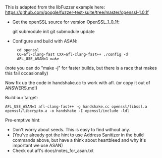 This is adapted from the libFuzzer example here: https://github.com/google/fuzzer-test-suite/tree/master/openssl-1.0.1f

- Get the openSSL source for version OpenSSL_1_0_1f:

    git submodule init
    git submodule update

- Configure and build with ASAN:

		cd openssl
		CC=afl-clang-fast CXX=afl-clang-fast++ ./config -d
		AFL_USE_ASAN=1 make
(note you can do "make -j" for faster builds, but there is a race that makes this fail occasionally)

Now fix up the code in handshake.cc to work with afl.  (or copy it out of ANSWERS.md!)

Build our target:

	AFL_USE_ASAN=1 afl-clang-fast++ -g handshake.cc openssl/libssl.a openssl/libcrypto.a -o handshake -I openssl/include -ldl

Pre-emptive hint:
 - Don't worry about seeds. This is easy to find without any.
 - (You've already got the hint to use Address Sanitizer in the build commands above, but have a think about heartbleed and why it's important we use ASAN)
 - Check out afl's docs/notes_for_asan.txt
